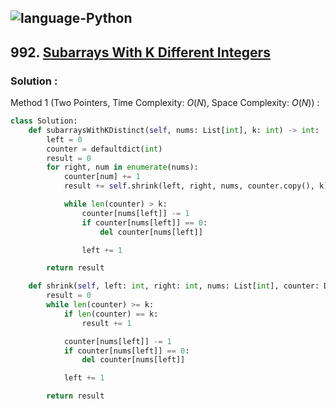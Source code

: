 ![language-Python](https://img.shields.io/badge/Python-ffd43b?style=for-the-badge&logo=PYTHON)
---

## 992. [Subarrays With K Different Integers](https://leetcode.com/problems/subarrays-with-k-different-integers)

### Solution :

Method 1 (Two Pointers, Time Complexity: $O(N)$, Space Complexity: $O(N)$) :
```python
class Solution:
    def subarraysWithKDistinct(self, nums: List[int], k: int) -> int:
        left = 0
        counter = defaultdict(int)
        result = 0
        for right, num in enumerate(nums):
            counter[num] += 1
            result += self.shrink(left, right, nums, counter.copy(), k)

            while len(counter) > k:
                counter[nums[left]] -= 1
                if counter[nums[left]] == 0:
                    del counter[nums[left]]

                left += 1

        return result

    def shrink(self, left: int, right: int, nums: List[int], counter: Dict[int, int], k: int) -> int:
        result = 0
        while len(counter) >= k:
            if len(counter) == k:
                result += 1

            counter[nums[left]] -= 1
            if counter[nums[left]] == 0:
                del counter[nums[left]]

            left += 1

        return result
```
